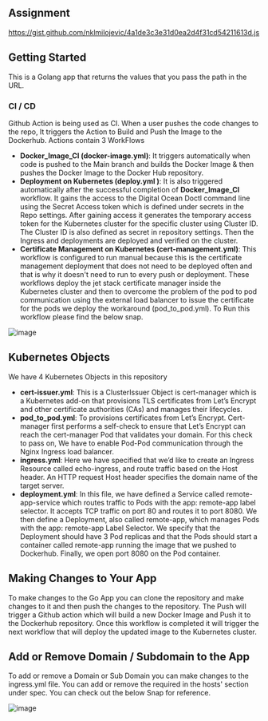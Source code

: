 ## Assignment
https://gist.github.com/nklmilojevic/4a1de3c3e31d0ea2d4f31cd54211613d.js


## Getting Started

This is a Golang app that returns the values that you pass the path in the URL.


### CI / CD

Github Action is being used as CI. When a user pushes the code changes to the repo, It triggers the Action to Build and Push the Image to the Dockerhub.
Actions contain 3 WorkFlows
- **Docker_Image_CI (docker-image.yml)**: It triggers automatically when code is pushed to the Main branch and builds the Docker Image & then pushes the Docker Image to the Docker Hub repository. 
- **Deployment on Kubernetes (deploy.yml )**: It is also triggered automatically after the successful completion of **Docker_Image_CI** workflow. It gains the access to the Digital Ocean Doctl command line using the Secret Access token which is defined under secrets in the Repo settings. After gaining access it generates the temporary access token for the Kubernetes cluster for the specific cluster using Cluster ID. The Cluster ID is also defined as secret in repository settings. Then the Ingress and deployments are deployed and verified on the cluster. 
- **Certificate Management on Kubernetes (cert-management.yml)**: This workflow is configured to run manual because this is the certificate management deployment that does not need to be deployed often and that is why it doesn't need to run to every push or deployment. These workflows deploy the jet stack certificate manager inside the Kubernetes cluster and then to overcome the problem of the pod to pod communication using the external load balancer to issue the certificate for the pods we deploy the workaround (pod_to_pod.yml). To Run this workflow please find the below snap. 

![image](https://user-images.githubusercontent.com/89794883/132804517-dd03f404-6e48-4987-890e-0e4df91d505f.png)

## Kubernetes Objects 

We have 4 Kubernetes Objects in this repository
- **cert-issuer.yml**: This is a ClusterIssuer Object is cert-manager which is a Kubernetes add-on that provisions TLS certificates from Let’s Encrypt and other certificate authorities (CAs) and manages their lifecycles.
- **pod_to_pod.yml**: To provisions certificates from Let’s Encrypt. Cert-manager first performs a self-check to ensure that Let’s Encrypt can reach the cert-manager Pod that validates your domain. For this check to pass on, We have to enable Pod-Pod communication through the Nginx Ingress load balancer.
- **ingress.yml**: Here we have specified that we’d like to create an Ingress Resource called echo-ingress, and route traffic based on the Host header. An HTTP request Host header specifies the domain name of the target server.
- **deployment.yml**: In this file, we have defined a Service called remote-app-service which routes traffic to Pods with the app: remote-app label selector. It accepts TCP traffic on port 80 and routes it to port 8080. We then define a Deployment, also called remote-app, which manages Pods with the app: remote-app Label Selector. We specify that the Deployment should have 3 Pod replicas and that the Pods should start a container called remote-app running the image that we pushed to Dockerhub. Finally, we open port 8080 on the Pod container.

## Making Changes to Your App

To make changes to the Go App you can clone the repository and make changes to it and then push the changes to the repository. The Push will trigger a Github action which will build a new Docker Image and Push it to the Dockerhub repository. Once this workflow is completed it will trigger the next workflow that will deploy the updated image to the Kubernetes cluster. 

## Add or Remove Domain / Subdomain to the App

To add or remove a Domain or Sub Domain you can make changes to the ingress.yml file. You can add or remove the required in the hosts' section under spec. You can check out the below Snap for reference. 

![image](https://user-images.githubusercontent.com/89794883/132808287-8bb8ab33-455d-46be-85a2-a578bedc8161.png)



